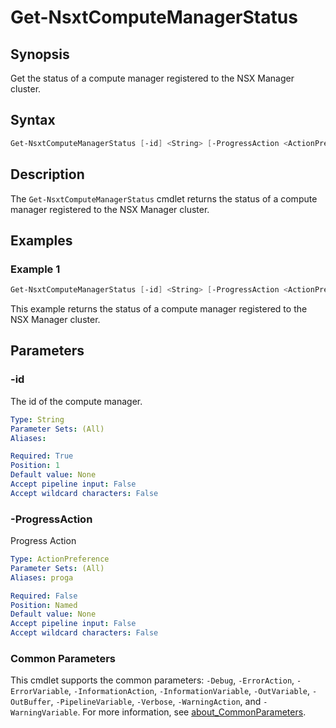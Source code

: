 # Get-NsxtComputeManagerStatus

## Synopsis

Get the status of a compute manager registered to the NSX Manager cluster.

## Syntax

```powershell
Get-NsxtComputeManagerStatus [-id] <String> [-ProgressAction <ActionPreference>] [<CommonParameters>]
```

## Description

The `Get-NsxtComputeManagerStatus` cmdlet returns the status of a compute manager registered to the NSX Manager cluster.

## Examples

### Example 1

```powershell
Get-NsxtComputeManagerStatus [-id] <String> [-ProgressAction <ActionPreference>] [<CommonParameters>]
```

This example returns the status of a compute manager registered to the NSX Manager cluster.

## Parameters

### -id

The id of the compute manager.

```yaml
Type: String
Parameter Sets: (All)
Aliases:

Required: True
Position: 1
Default value: None
Accept pipeline input: False
Accept wildcard characters: False
```

### -ProgressAction

Progress Action

```yaml
Type: ActionPreference
Parameter Sets: (All)
Aliases: proga

Required: False
Position: Named
Default value: None
Accept pipeline input: False
Accept wildcard characters: False
```

### Common Parameters

This cmdlet supports the common parameters: `-Debug`, `-ErrorAction`, `-ErrorVariable`, `-InformationAction`, `-InformationVariable`, `-OutVariable`, `-OutBuffer`, `-PipelineVariable`, `-Verbose`, `-WarningAction`, and `-WarningVariable`. For more information, see [about_CommonParameters](http://go.microsoft.com/fwlink/?LinkID=113216).

